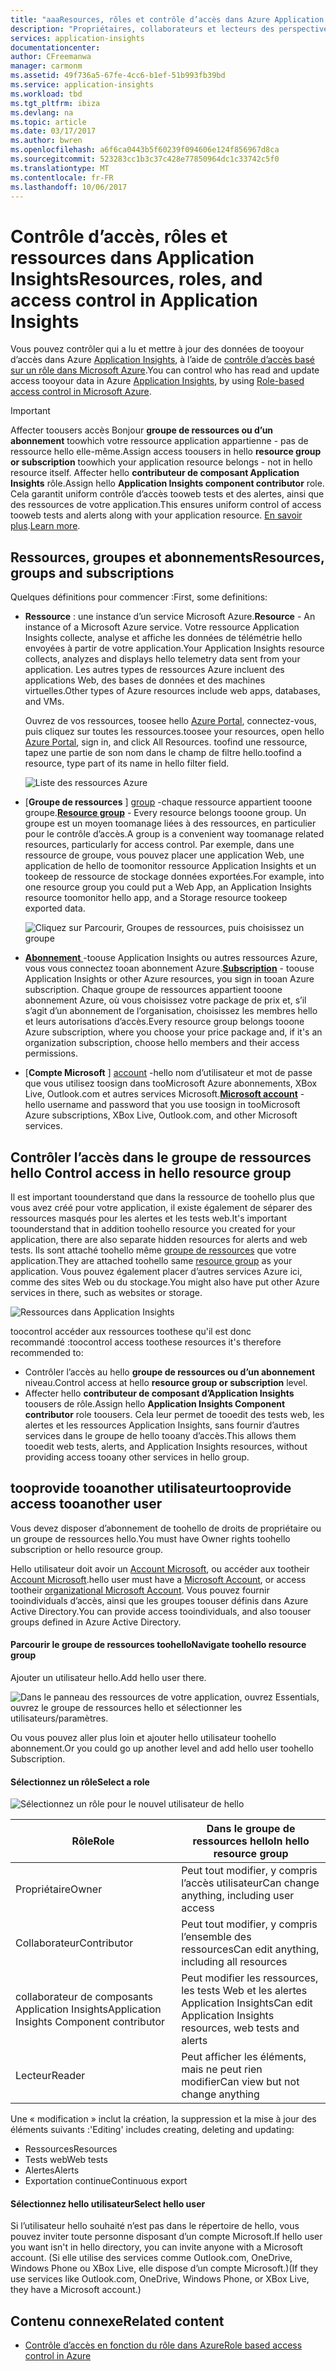 ```yaml
---
title: "aaaResources, rôles et contrôle d’accès dans Azure Application Insights | Documents Microsoft"
description: "Propriétaires, collaborateurs et lecteurs des perspectives de votre organisation."
services: application-insights
documentationcenter: 
author: CFreemanwa
manager: carmonm
ms.assetid: 49f736a5-67fe-4cc6-b1ef-51b993fb39bd
ms.service: application-insights
ms.workload: tbd
ms.tgt_pltfrm: ibiza
ms.devlang: na
ms.topic: article
ms.date: 03/17/2017
ms.author: bwren
ms.openlocfilehash: a6f6ca0443b5f60239f094606e124f856967d8ca
ms.sourcegitcommit: 523283cc1b3c37c428e77850964dc1c33742c5f0
ms.translationtype: MT
ms.contentlocale: fr-FR
ms.lasthandoff: 10/06/2017
---
```

# <a name="resources-roles-and-access-control-in-application-insights"></a><span data-ttu-id="5e658-103">Contrôle d’accès, rôles et ressources dans Application Insights</span><span class="sxs-lookup"><span data-stu-id="5e658-103">Resources, roles, and access control in Application Insights</span></span>
<span data-ttu-id="5e658-104">Vous pouvez contrôler qui a lu et mettre à jour des données de tooyour d’accès dans Azure [Application Insights][start], à l’aide de [contrôle d’accès basé sur un rôle dans Microsoft Azure](../active-directory/role-based-access-control-configure.md).</span><span class="sxs-lookup"><span data-stu-id="5e658-104">You can control who has read and update access tooyour data in Azure [Application Insights][start], by using [Role-based access control in Microsoft Azure](../active-directory/role-based-access-control-configure.md).</span></span>

> [!IMPORTANT]
> <span data-ttu-id="5e658-105">Affecter toousers accès Bonjour **groupe de ressources ou d’un abonnement** toowhich votre ressource application appartienne - pas de ressource hello elle-même.</span><span class="sxs-lookup"><span data-stu-id="5e658-105">Assign access toousers in hello **resource group or subscription** toowhich your application resource belongs - not in hello resource itself.</span></span> <span data-ttu-id="5e658-106">Affecter hello **contributeur de composant Application Insights** rôle.</span><span class="sxs-lookup"><span data-stu-id="5e658-106">Assign hello **Application Insights component contributor** role.</span></span> <span data-ttu-id="5e658-107">Cela garantit uniform contrôle d’accès tooweb tests et des alertes, ainsi que des ressources de votre application.</span><span class="sxs-lookup"><span data-stu-id="5e658-107">This ensures uniform control of access tooweb tests and alerts along with your application resource.</span></span> <span data-ttu-id="5e658-108">[En savoir plus](#access).</span><span class="sxs-lookup"><span data-stu-id="5e658-108">[Learn more](#access).</span></span>
> 
> 

## <a name="resources-groups-and-subscriptions"></a><span data-ttu-id="5e658-109">Ressources, groupes et abonnements</span><span class="sxs-lookup"><span data-stu-id="5e658-109">Resources, groups and subscriptions</span></span>
<span data-ttu-id="5e658-110">Quelques définitions pour commencer :</span><span class="sxs-lookup"><span data-stu-id="5e658-110">First, some definitions:</span></span>

* <span data-ttu-id="5e658-111">**Ressource** : une instance d’un service Microsoft Azure.</span><span class="sxs-lookup"><span data-stu-id="5e658-111">**Resource** - An instance of a Microsoft Azure service.</span></span> <span data-ttu-id="5e658-112">Votre ressource Application Insights collecte, analyse et affiche les données de télémétrie hello envoyées à partir de votre application.</span><span class="sxs-lookup"><span data-stu-id="5e658-112">Your Application Insights resource collects, analyzes and displays hello telemetry data sent from your application.</span></span>  <span data-ttu-id="5e658-113">Les autres types de ressources Azure incluent des applications Web, des bases de données et des machines virtuelles.</span><span class="sxs-lookup"><span data-stu-id="5e658-113">Other types of Azure resources include web apps, databases, and VMs.</span></span>
  
    <span data-ttu-id="5e658-114">Ouvrez de vos ressources, toosee hello [Azure Portal][portal], connectez-vous, puis cliquez sur toutes les ressources.</span><span class="sxs-lookup"><span data-stu-id="5e658-114">toosee your resources, open hello [Azure Portal][portal], sign in, and click All Resources.</span></span> <span data-ttu-id="5e658-115">toofind une ressource, tapez une partie de son nom dans le champ de filtre hello.</span><span class="sxs-lookup"><span data-stu-id="5e658-115">toofind a resource, type part of its name in hello filter field.</span></span>
  
    ![Liste des ressources Azure](./media/app-insights-resources-roles-access-control/10-browse.png)

<a name="resource-group"></a>

* <span data-ttu-id="5e658-117">[**Groupe de ressources** ] [ group] -chaque ressource appartient tooone groupe.</span><span class="sxs-lookup"><span data-stu-id="5e658-117">[**Resource group**][group] - Every resource belongs tooone group.</span></span> <span data-ttu-id="5e658-118">Un groupe est un moyen toomanage liées à des ressources, en particulier pour le contrôle d’accès.</span><span class="sxs-lookup"><span data-stu-id="5e658-118">A group is a convenient way toomanage related resources, particularly for access control.</span></span> <span data-ttu-id="5e658-119">Par exemple, dans une ressource de groupe, vous pouvez placer une application Web, une application de hello de toomonitor ressource Application Insights et un tookeep de ressource de stockage données exportées.</span><span class="sxs-lookup"><span data-stu-id="5e658-119">For example, into one resource group you could put a Web App, an Application Insights resource toomonitor hello app, and a Storage resource tookeep exported data.</span></span>

    ![Cliquez sur Parcourir, Groupes de ressources, puis choisissez un groupe](./media/app-insights-resources-roles-access-control/11-group.png)

* <span data-ttu-id="5e658-121">[**Abonnement** ](https://manage.windowsazure.com) -toouse Application Insights ou autres ressources Azure, vous vous connectez tooan abonnement Azure.</span><span class="sxs-lookup"><span data-stu-id="5e658-121">[**Subscription**](https://manage.windowsazure.com) - toouse Application Insights or other Azure resources, you sign in tooan Azure subscription.</span></span> <span data-ttu-id="5e658-122">Chaque groupe de ressources appartient tooone abonnement Azure, où vous choisissez votre package de prix et, s’il s’agit d’un abonnement de l’organisation, choisissez les membres hello et leurs autorisations d’accès.</span><span class="sxs-lookup"><span data-stu-id="5e658-122">Every resource group belongs tooone Azure subscription, where you choose your price package and, if it's an organization subscription, choose hello members and their access permissions.</span></span>
* <span data-ttu-id="5e658-123">[**Compte Microsoft** ] [ account] -hello nom d’utilisateur et mot de passe que vous utilisez toosign dans tooMicrosoft Azure abonnements, XBox Live, Outlook.com et autres services Microsoft.</span><span class="sxs-lookup"><span data-stu-id="5e658-123">[**Microsoft account**][account] - hello username and password that you use toosign in tooMicrosoft Azure subscriptions, XBox Live, Outlook.com, and other Microsoft services.</span></span>

## <span data-ttu-id="5e658-124"><a name="access"></a>Contrôler l’accès dans le groupe de ressources hello</span><span class="sxs-lookup"><span data-stu-id="5e658-124"><a name="access"></a> Control access in hello resource group</span></span>
<span data-ttu-id="5e658-125">Il est important toounderstand que dans la ressource de toohello plus que vous avez créé pour votre application, il existe également de séparer des ressources masqués pour les alertes et les tests web.</span><span class="sxs-lookup"><span data-stu-id="5e658-125">It's important toounderstand that in addition toohello resource you created for your application, there are also separate hidden resources for alerts and web tests.</span></span> <span data-ttu-id="5e658-126">Ils sont attaché toohello même [groupe de ressources](#resource-group) que votre application.</span><span class="sxs-lookup"><span data-stu-id="5e658-126">They are attached toohello same [resource group](#resource-group) as your application.</span></span> <span data-ttu-id="5e658-127">Vous pouvez également placer d’autres services Azure ici, comme des sites Web ou du stockage.</span><span class="sxs-lookup"><span data-stu-id="5e658-127">You might also have put other Azure services in there, such as websites or storage.</span></span>

![Ressources dans Application Insights](./media/app-insights-resources-roles-access-control/00-resources.png)

<span data-ttu-id="5e658-129">toocontrol accéder aux ressources toothese qu'il est donc recommandé :</span><span class="sxs-lookup"><span data-stu-id="5e658-129">toocontrol access toothese resources it's therefore recommended to:</span></span>

* <span data-ttu-id="5e658-130">Contrôler l’accès au hello **groupe de ressources ou d’un abonnement** niveau.</span><span class="sxs-lookup"><span data-stu-id="5e658-130">Control access at hello **resource group or subscription** level.</span></span>
* <span data-ttu-id="5e658-131">Affecter hello **contributeur de composant d’Application Insights** toousers de rôle.</span><span class="sxs-lookup"><span data-stu-id="5e658-131">Assign hello **Application Insights Component contributor** role toousers.</span></span> <span data-ttu-id="5e658-132">Cela leur permet de tooedit des tests web, les alertes et les ressources Application Insights, sans fournir d’autres services dans le groupe de hello tooany d’accès.</span><span class="sxs-lookup"><span data-stu-id="5e658-132">This allows them tooedit web tests, alerts, and Application Insights resources, without providing access tooany other services in hello group.</span></span>

## <a name="tooprovide-access-tooanother-user"></a><span data-ttu-id="5e658-133">tooprovide tooanother utilisateur</span><span class="sxs-lookup"><span data-stu-id="5e658-133">tooprovide access tooanother user</span></span>
<span data-ttu-id="5e658-134">Vous devez disposer d’abonnement de toohello de droits de propriétaire ou un groupe de ressources hello.</span><span class="sxs-lookup"><span data-stu-id="5e658-134">You must have Owner rights toohello subscription or hello resource group.</span></span>

<span data-ttu-id="5e658-135">Hello utilisateur doit avoir un [Account Microsoft][account], ou accéder aux tootheir [Account Microsoft](../active-directory/sign-up-organization.md).</span><span class="sxs-lookup"><span data-stu-id="5e658-135">hello user must have a [Microsoft Account][account], or access tootheir [organizational Microsoft Account](../active-directory/sign-up-organization.md).</span></span> <span data-ttu-id="5e658-136">Vous pouvez fournir tooindividuals d’accès, ainsi que les groupes toouser définis dans Azure Active Directory.</span><span class="sxs-lookup"><span data-stu-id="5e658-136">You can provide access tooindividuals, and also toouser groups defined in Azure Active Directory.</span></span>

#### <a name="navigate-toohello-resource-group"></a><span data-ttu-id="5e658-137">Parcourir le groupe de ressources toohello</span><span class="sxs-lookup"><span data-stu-id="5e658-137">Navigate toohello resource group</span></span>
<span data-ttu-id="5e658-138">Ajouter un utilisateur hello.</span><span class="sxs-lookup"><span data-stu-id="5e658-138">Add hello user there.</span></span>

![Dans le panneau des ressources de votre application, ouvrez Essentials, ouvrez le groupe de ressources hello et sélectionner les utilisateurs/paramètres.](./media/app-insights-resources-roles-access-control/01-add-user.png)

<span data-ttu-id="5e658-141">Ou vous pouvez aller plus loin et ajouter hello utilisateur toohello abonnement.</span><span class="sxs-lookup"><span data-stu-id="5e658-141">Or you could go up another level and add hello user toohello Subscription.</span></span>

#### <a name="select-a-role"></a><span data-ttu-id="5e658-142">Sélectionnez un rôle</span><span class="sxs-lookup"><span data-stu-id="5e658-142">Select a role</span></span>
![Sélectionnez un rôle pour le nouvel utilisateur de hello](./media/app-insights-resources-roles-access-control/03-role.png)

| <span data-ttu-id="5e658-144">Rôle</span><span class="sxs-lookup"><span data-stu-id="5e658-144">Role</span></span> | <span data-ttu-id="5e658-145">Dans le groupe de ressources hello</span><span class="sxs-lookup"><span data-stu-id="5e658-145">In hello resource group</span></span> |
| --- | --- |
| <span data-ttu-id="5e658-146">Propriétaire</span><span class="sxs-lookup"><span data-stu-id="5e658-146">Owner</span></span> |<span data-ttu-id="5e658-147">Peut tout modifier, y compris l’accès utilisateur</span><span class="sxs-lookup"><span data-stu-id="5e658-147">Can change anything, including user access</span></span> |
| <span data-ttu-id="5e658-148">Collaborateur</span><span class="sxs-lookup"><span data-stu-id="5e658-148">Contributor</span></span> |<span data-ttu-id="5e658-149">Peut tout modifier, y compris l’ensemble des ressources</span><span class="sxs-lookup"><span data-stu-id="5e658-149">Can edit anything, including all resources</span></span> |
| <span data-ttu-id="5e658-150">collaborateur de composants Application Insights</span><span class="sxs-lookup"><span data-stu-id="5e658-150">Application Insights Component contributor</span></span> |<span data-ttu-id="5e658-151">Peut modifier les ressources, les tests Web et les alertes Application Insights</span><span class="sxs-lookup"><span data-stu-id="5e658-151">Can edit Application Insights resources, web tests and alerts</span></span> |
| <span data-ttu-id="5e658-152">Lecteur</span><span class="sxs-lookup"><span data-stu-id="5e658-152">Reader</span></span> |<span data-ttu-id="5e658-153">Peut afficher les éléments, mais ne peut rien modifier</span><span class="sxs-lookup"><span data-stu-id="5e658-153">Can view but not change anything</span></span> |

<span data-ttu-id="5e658-154">Une « modification » inclut la création, la suppression et la mise à jour des éléments suivants :</span><span class="sxs-lookup"><span data-stu-id="5e658-154">'Editing' includes creating, deleting and updating:</span></span>

* <span data-ttu-id="5e658-155">Ressources</span><span class="sxs-lookup"><span data-stu-id="5e658-155">Resources</span></span>
* <span data-ttu-id="5e658-156">Tests web</span><span class="sxs-lookup"><span data-stu-id="5e658-156">Web tests</span></span>
* <span data-ttu-id="5e658-157">Alertes</span><span class="sxs-lookup"><span data-stu-id="5e658-157">Alerts</span></span>
* <span data-ttu-id="5e658-158">Exportation continue</span><span class="sxs-lookup"><span data-stu-id="5e658-158">Continuous export</span></span>

#### <a name="select-hello-user"></a><span data-ttu-id="5e658-159">Sélectionnez hello utilisateur</span><span class="sxs-lookup"><span data-stu-id="5e658-159">Select hello user</span></span>

<span data-ttu-id="5e658-160">Si l’utilisateur hello souhaité n’est pas dans le répertoire de hello, vous pouvez inviter toute personne disposant d’un compte Microsoft.</span><span class="sxs-lookup"><span data-stu-id="5e658-160">If hello user you want isn't in hello directory, you can invite anyone with a Microsoft account.</span></span>
<span data-ttu-id="5e658-161">(Si elle utilise des services comme Outlook.com, OneDrive, Windows Phone ou XBox Live, elle dispose d’un compte Microsoft.)</span><span class="sxs-lookup"><span data-stu-id="5e658-161">(If they use services like Outlook.com, OneDrive, Windows Phone, or XBox Live, they have a Microsoft account.)</span></span>

## <a name="related-content"></a><span data-ttu-id="5e658-162">Contenu connexe</span><span class="sxs-lookup"><span data-stu-id="5e658-162">Related content</span></span>

* [<span data-ttu-id="5e658-163">Contrôle d’accès en fonction du rôle dans Azure</span><span class="sxs-lookup"><span data-stu-id="5e658-163">Role based access control in Azure</span></span>](../active-directory/role-based-access-control-configure.md)

<!--Link references-->

[account]: https://account.microsoft.com
[group]: ../azure-resource-manager/resource-group-overview.md
[portal]: https://portal.azure.com/
[start]: app-insights-overview.md
